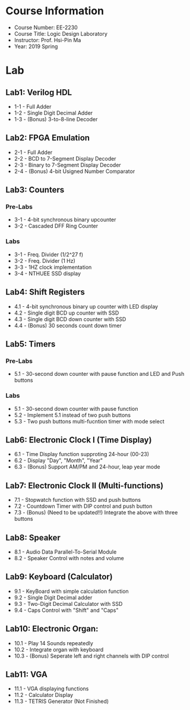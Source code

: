 # Course Information
* Course Number: EE-2230
* Course Title: Logic Design Laboratory
* Instructor: Prof. Hsi-Pin Ma
* Year: 2019 Spring
# Lab
## Lab1: Verilog HDL
* 1-1 - Full Adder
* 1-2 - Single Digit Decimal Adder
* 1-3 - (Bonus) 3-to-8-line Decoder

## Lab2: FPGA Emulation
* 2-1 - Full Adder
* 2-2 - BCD to 7-Segment Display Decoder
* 2-3 - Binary to 7-Segment Display Decoder
* 2-4 - (Bonus) 4-bit Usigned Number Comparator

## Lab3: Counters
### Pre-Labs
* 3-1 - 4-bit synchronous binary upcounter
* 3-2 - Cascaded DFF Ring Counter
### Labs
* 3-1 - Freq. Divider (1/2^27 f)
* 3-2 - Freq. Divider (1 Hz)
* 3-3 - 1HZ clock implementation
* 3-4 - NTHUEE SSD display

## Lab4: Shift Registers
* 4.1 - 4-bit synchronous binary up counter with LED display
* 4.2 - Single digit BCD up counter with SSD
* 4.3 - Single digit BCD down counter with SSD
* 4.4 - (Bonus) 30 seconds count down timer

## Lab5: Timers
### Pre-Labs
* 5.1 - 30-second down counter with pause function and LED and Push buttons
### Labs
* 5.1 - 30-second down counter with pause function
* 5.2 - Implement 5.1 instead of two push buttons
* 5.3 - Two push buttons multi-fucntion timer with mode select

## Lab6: Electronic Clock I (Time Display)
* 6.1 - Time Display function supproting 24-hour (00-23)
* 6.2 - Display "Day", "Month", "Year"
* 6.3 - (Bonus) Support AM/PM and 24-hour, leap year mode

## Lab7: Electronic Clock II (Multi-functions)
* 7.1 - Stopwatch function with SSD and push buttons
* 7.2 - Countdown Timer with DIP control and push button
* 7.3 - (Bonus) (Need to be updated!!)
        Integrate the above with three buttons

## Lab8: Speaker
* 8.1 - Audio Data Parallel-To-Serial Module 
* 8.2 - Speaker Control with notes and volume

## Lab9: Keyboard (Calculator)
* 9.1 - KeyBoard with simple calculation function
* 9.2 - Single Digit Decimal adder
* 9.3 - Two-Digit Decimal Calculator with SSD
* 9.4 - Caps Control with "Shift" and "Caps"

## Lab10: Electronic Organ:
* 10.1 - Play 14 Sounds repeatedly
* 10.2 - Integrate organ with keyboard
* 10.3 - (Bonus) Seperate left and right channels with DIP control

## Lab11: VGA
* 11.1 - VGA displaying functions
* 11.2 - Calculator Display
* 11.3 - TETRIS Generator (Not Finished)
